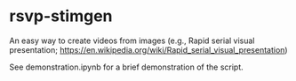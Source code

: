 # rsvp-stimgen
An easy way to create videos from images (e.g., Rapid serial visual presentation; https://en.wikipedia.org/wiki/Rapid_serial_visual_presentation)

See demonstration.ipynb for a brief demonstration of the script. 
